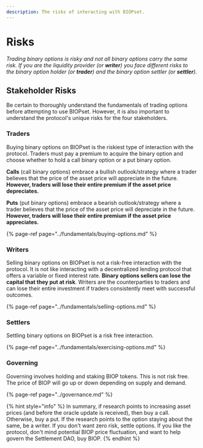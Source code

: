 ```yaml
---
description: The risks of interacting with BIOPset.
---
```


# Risks

_Trading binary options is risky and not all binary options carry the same risk. If you are the liquidity provider \(or **writer**\) you face different risks to the binary option holder \(or **trader**\) and the binary option settler \(or **settler**\)._

## Stakeholder Risks

Be certain to thoroughly understand the fundamentals of trading options before attempting to use BIOPset. However, it is also important to understand the protocol's unique risks for the four stakeholders.

### Traders

Buying binary options on BIOPset is the riskiest type of interaction with the protocol. Traders must pay a premium to acquire the binary option and choose whether to hold a call binary option or a put binary option.

**Calls** \(call binary options\) embrace a bullish outlook/strategy where a trader believes that the price of the asset price will appreciate in the future. **However, traders will lose their entire premium if the asset price depreciates.**

**Puts** \(put binary options\) embrace a bearish outlook/strategy where a trader believes that the price of the asset price will depreciate in the future. **However, traders will lose their entire premium if the asset price appreciates.**

{% page-ref page="../fundamentals/buying-options.md" %}

### Writers

Selling binary options on BIOPset is not a risk-free interaction with the protocol. It is not like interacting with a decentralized lending protocol that offers a variable or fixed interest rate. **Binary options sellers can lose the capital that they put at risk**. Writers are the counterparties to traders and can lose their entire investment if traders consistently meet with successful outcomes.

{% page-ref page="../fundamentals/selling-options.md" %}

### Settlers

Settling binary options on BIOPset is a risk free interaction.

{% page-ref page="../fundamentals/exercising-options.md" %}

### Governing

Governing involves holding and staking BIOP tokens. This is not risk free. The price of BIOP will go up or down depending on supply and demand.

{% page-ref page="../governance.md" %}

{% hint style="info" %}
In summary, if research points to increasing asset prices \(and before the oracle update is received\), then buy a call. Otherwise, buy a put. If the research points to the option staying about the same, be a writer. If you don't want zero risk, settle options. If you like the protocol, don't mind potential BIOP price fluctuation, and want to help govern the Settlement DAO, buy BIOP.
{% endhint %}

